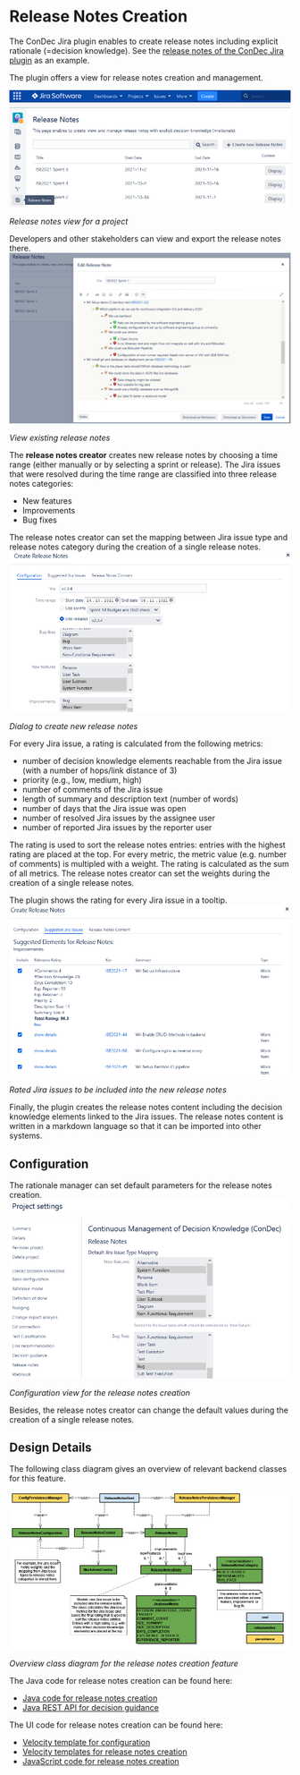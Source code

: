 # Release Notes Creation

The ConDec Jira plugin enables to create release notes including explicit rationale (=decision knowledge).
See the [release notes of the ConDec Jira plugin](https://github.com/cures-hub/cures-condec-jira/releases) as an example.

The plugin offers a view for release notes creation and management.

![Release notes view for a project](../screenshots/release_notes_view.png)

*Release notes view for a project*

Developers and other stakeholders can view and export the release notes there.
![View existing release notes](../screenshots/release_notes_edit_existing.png)

*View existing release notes*

The **release notes creator** creates new release notes by choosing a time range (either manually or by selecting a sprint or release).
The Jira issues that were resolved during the time range are classified into three release notes categories:
- New features
- Improvements
- Bug fixes

The release notes creator can set the mapping between Jira issue type and release notes category during the creation of a single release notes.
![Dialog to create new release notes](../screenshots/release_notes_create_config.png)

*Dialog to create new release notes*

For every Jira issue, a rating is calculated from the following metrics:
- number of decision knowledge elements reachable from the Jira issue (with a number of hops/link distance of 3)
- priority (e.g., low, medium, high)
- number of comments of the Jira issue
- length of summary and description text (number of words)
- number of days that the Jira issue was open
- number of resolved Jira issues by the assignee user
- number of reported Jira issues by the reporter user

The rating is used to sort the release notes entries: entries with the highest rating are placed at the top.
For every metric, the metric value (e.g. number of comments) is multipled with a weight.
The rating is calculated as the sum of all metrics.
The release notes creator can set the weights during the creation of a single release notes.

The plugin shows the rating for every Jira issue in a tooltip.
![Rated Jira issues to be included into the new release notes](../screenshots/release_notes_create_proposed_entries.png)

*Rated Jira issues to be included into the new release notes*

Finally, the plugin creates the release notes content including the decision knowledge elements linked to the Jira issues.
The release notes content is written in a markdown language so that it can be imported into other systems.

## Configuration
The rationale manager can set default parameters for the release notes creation.
![Configuration view for the release notes creation](../screenshots/config_release_notes.png)

*Configuration view for the release notes creation*

Besides, the release notes creator can change the default values during the creation of a single release notes.

## Design Details
The following class diagram gives an overview of relevant backend classes for this feature.

![Overview class diagram](../diagrams/class_diagram_release_notes.png)

*Overview class diagram for the release notes creation feature*

The Java code for release notes creation can be found here:

- [Java code for release notes creation](../../src/main/java/de/uhd/ifi/se/decision/management/jira/releasenotes)
- [Java REST API for decision guidance](../../src/main/java/de/uhd/ifi/se/decision/management/jira/rest/ReleaseNotesRest.java)

The UI code for release notes creation can be found here:

- [Velocity template for configuration](../../src/main/resources/templates/settings/releaseNotesSettings.vm)
- [Velocity templates for release notes creation](../../src/main/resources/templates/releasenotes)
- [JavaScript code for release notes creation](../../src/main/resources/js/releasenotes)